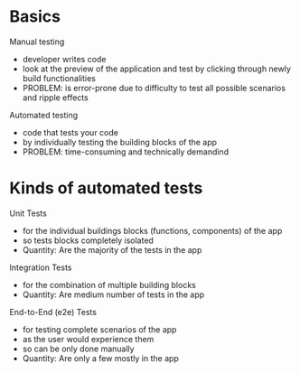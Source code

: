 # Basics

Manual testing

- developer writes code
- look at the preview of the application and test by clicking through newly build functionalities
- PROBLEM: is error-prone due to difficulty to test all possible scenarios and ripple effects

Automated testing

- code that tests your code
- by individually testing the building blocks of the app
- PROBLEM: time-consuming and technically demandind

# Kinds of automated tests

Unit Tests

- for the individual buildings blocks (functions, components) of the app
- so tests blocks completely isolated
- Quantity: Are the majority of the tests in the app

Integration Tests

- for the combination of multiple building blocks
- Quantity: Are medium number of tests in the app

End-to-End (e2e) Tests

- for testing complete scenarios of the app
- as the user would experience them
- so can be only done manually
- Quantity: Are only a few mostly in the app
